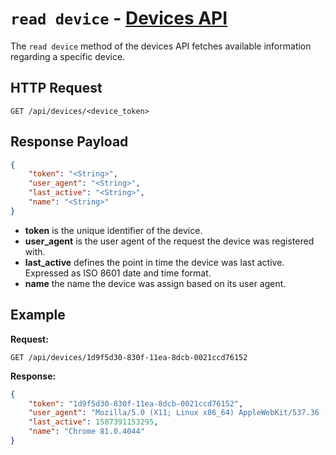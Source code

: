 # `read device` - [Devices API](../README.md#devices-api)

The `read device` method of the devices API fetches available information regarding a 
specific device.

## HTTP Request

`GET /api/devices/<device_token>`

## Response Payload

```json
{
    "token": "<String>",
    "user_agent": "<String>",
    "last_active": "<String>",
    "name": "<String>"
}
```

- **token** is the unique identifier of the device.
- **user_agent** is the user agent of the request the device was registered with.
- **last_active** defines the point in time the device was last active. Expressed as ISO 8601 date and time format.
- **name** the name the device was assign based on its user agent.

## Example

**Request:**

`GET /api/devices/1d9f5d30-830f-11ea-8dcb-0021ccd76152`

**Response:**

```json
{
    "token": "1d9f5d30-830f-11ea-8dcb-0021ccd76152",
    "user_agent": "Mozilla/5.0 (X11; Linux x86_64) AppleWebKit/537.36 (KHTML, like Gecko) Chrome/81.0.4044.113 Safari/537.36",
    "last_active": 1587391153295,
    "name": "Chrome 81.0.4044"
}
```
